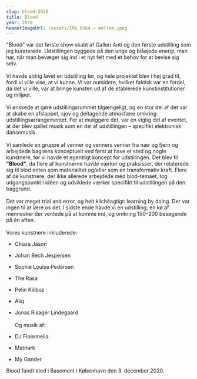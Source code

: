 ```yaml
---
slug: blood-2020
title: Blood
year: 2020
headerImageUrl: /assets/IMG_6564 – mellem.jpeg
---
```

<p>"Blood" var det første show skabt af Galleri Anti og den første udstilling som jeg kuraterede. Udstillingen byggede på den unge og blåøjede energi, man har, når man bevæger sig ind i et nyt felt med et behov for at bevise sig selv.<br><br>Vi havde aldrig lavet en udstilling før, og hele projektet blev i høj grad til, fordi vi ville vise, at vi kunne. Vi var outsidere, hvilket faktisk var en fordel, da det vi ville, var at bringe kunsten ud af de etablerede kunstinstitutioner og miljøer.<br><br>Vi ønskede at gøre udstillingsrummet tilgængeligt, og en stor del af det var at skabe en afslappet, sjov og deltagende atmosfære omkring udstillingsarrangementet. For at muliggøre det, var en vigtig del af eventet, at der blev spillet musik som en del af udstillingen – specifikt elektronisk dansemusik.<br><br>Vi samlede en gruppe af venner og venners venner fra nær og fjern og arbejdede baglæns konceptuelt ved først at have et sted og nogle kunstnere, før vi havde et egentligt koncept for udstillingen. Det blev til <strong>"Blood"</strong>, da flere af kunstnerne havde værker og praksisser, der relaterede sig til blod enten som materialitet og/eller som en transformativ kraft. Flere af de kunstnere, der ikke allerede arbejdede med blod-temaet, tog udgangspunkt i idéen og udviklede værker specifikt til udstillingen på den baggrund.<br><br>Det var meget trial and error, og helt klichéagtigt: learning by doing. Der var ingen til at lære os det. I sidste ende havde vi en udstilling, en kø af mennesker der ventede på at komme ind, og omkring 150–200 besøgende på én aften.<br><br>Vores kunstnere inkluderede:</p><ul><li><p>Chiara Jason</p></li><li><p>Johan Bech Jespersen</p></li><li><p>Sophie Louise Pedersen</p></li><li><p>The Rasa</p></li><li><p>Pelin Kiliboz</p></li><li><p>Aliq</p></li><li><p>Jonas Risager Lindegaard<br><br>Og musik af:</p></li><li><p>DJ Floormelis</p></li><li><p>Matriark</p></li><li><p>My Gander<br></p></li></ul><p>Blood fandt sted i Basement i København den 3. december 2020.</p>